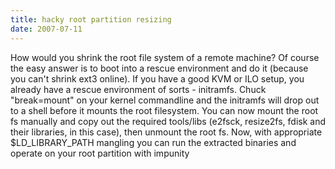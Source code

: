 ```yaml
---
title: hacky root partition resizing
date: 2007-07-11
---
```


How would you shrink the root file system of a remote machine? Of course the easy answer is to boot into a rescue environment and do it (because you can't shrink ext3 online).
If you have a good KVM or ILO setup, you already have a rescue environment of sorts - initramfs.
Chuck "break=mount" on your kernel commandline and the initramfs will drop out to a shell before it mounts the root filesystem. You can now mount the root fs manually and copy out the required tools/libs (e2fsck, resize2fs, fdisk and their libraries, in this case), then unmount the root fs.
Now, with appropriate $LD\_LIBRARY\_PATH mangling you can run the extracted binaries and operate on your root partition with impunity
